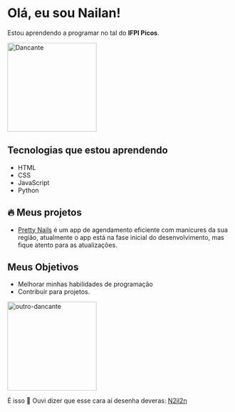 # Olá, eu sou Nailan!

Estou aprendendo a programar no tal do **IFPI Picos**.

<img src="https://th.bing.com/th/id/R.5ec43944748de0beb799abdd2aaeae65?rik=1haYwgHdF9Qbcg&riu=http%3a%2f%2f24.media.tumblr.com%2fb9a552bef486726fb1206750e50c643e%2ftumblr_mq4c74lZ6S1rwai13o1_500.gif&ehk=RBG4kUJF1rTPpqf1sfVW%2bfm5l3Uy6c6e7bjpVOZ7ghk%3d&risl=&pid=ImgRaw&r=0" width="200" alt="Dancante">

## Tecnologias que estou aprendendo
- HTML
- CSS
- JavaScript
- Python

## 🔥 Meus projetos
- [Pretty Nails](https://nailan-nobre.github.io/Projeto-pretty-nails/www/cadastro-e-login.html) é um app de agendamento eficiente com manicures da sua região, atualmente o app está na fase inicial do desenvolvimento, mas fique atento para as atualizações.

## Meus Objetivos
- Melhorar minhas habilidades de programação
- Contribuir para projetos.

<img src="https://i.gifer.com/origin/93/931d45c11cee8a6733ca840cbd6bac74_w200.webp" width="200" alt="outro-dancante">

É isso 🤙
Ouvi dizer que esse cara aí desenha deveras: [N2il2n](https://www.instagram.com/n2il2n/)
